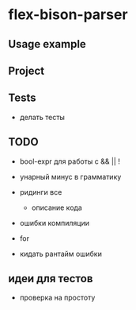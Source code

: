 # flex-bison-parser

## Usage example

## Project

## Tests

- делать тесты

## TODO

- bool-expr для работы с && || !



- унарный минус в грамматику
- ридинги все
  - описание кода
- ошибки компиляции
- for
- кидать рантайм ошибки


## идеи для тестов

- проверка на простоту